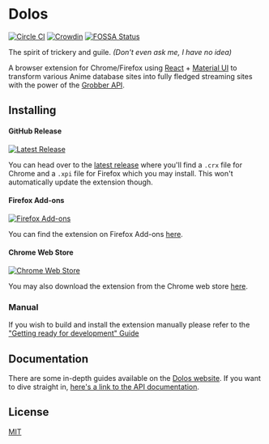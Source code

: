 # Dolos
[![Circle CI][circleci-shield]][circleci-url]
[![Crowdin][crowdin-shield]][crowdin-url]
[![FOSSA Status][fossa-shield]][fossa-url]

The spirit of trickery and guile. *(Don't even ask me, I have no idea)*

A browser extension for Chrome/Firefox using [React] + [Material UI][material-ui] to
transform various Anime database sites into fully fledged streaming
sites with the power of the [Grobber API][grobber-repository].

## Installing
#### GitHub Release
[![Latest Release][release-shield]][latest-release]

You can head over to the [latest release][latest-release] where you'll
find a `.crx` file for Chrome and a `.xpi` file for Firefox which you
may install. This won't automatically update the extension though.

#### Firefox Add-ons
[![Firefox Add-ons][firefox-shield]][firefox-download]

You can find the extension on Firefox Add-ons [here][firefox-download].

#### Chrome Web Store
[![Chrome Web Store][chrome-shield]][chrome-download]

You may also download the extension from the Chrome web store
[here][chrome-download].

### Manual
If you wish to build and install the extension manually please refer to the
["Getting ready for development" Guide][dolos-guides-getting-ready]

## Documentation
There are some in-depth guides available on the [Dolos website][dolos-guides].
If you want to dive straight in, [here's a link to the API documentation][dolos-docs].

## License
[MIT](LICENSE)

[dolos-guides]: https://myanimestream.github.io/dolos/guides/
[dolos-docs]: https://myanimestream.github.io/dolos/docs/
[dolos-guides-getting-ready]: https://myanimestream.github.io/dolos/guides/getting-ready-for-development/

[react]: https://reactjs.org/
[material-ui]: https://material-ui.com/
[grobber-repository]: https://github.com/myanimestream/grobber

[latest-release]: https://github.com/myanimestream/dolos/releases/latest

[chrome-download]: https://chrome.google.com/webstore/detail/myanimestream/keocjanldkcmlfimikagifcggihmblmf
[firefox-download]: https://addons.mozilla.org/en-GB/firefox/addon/dolos-myanimestream/

[circleci-shield]: https://circleci.com/gh/myanimestream/dolos.svg?style=svg
[circleci-url]: https://circleci.com/gh/myanimestream/dolos
[crowdin-url]: https://crowdin.com/project/dolos
[crowdin-shield]: https://d322cqt584bo4o.cloudfront.net/dolos/localized.svg
[release-shield]: https://img.shields.io/github/release/myanimestream/dolos.svg?style=flat
[fossa-shield]: https://app.fossa.io/api/projects/git%2Bgithub.com%2Fmyanimestream%2Fdolos.svg?type=shield
[fossa-url]: https://app.fossa.io/projects/git%2Bgithub.com%2Fmyanimestream%2Fdolos

[firefox-shield]: https://img.shields.io/amo/v/dolos-myanimestream.svg
[chrome-shield]: https://img.shields.io/chrome-web-store/v/keocjanldkcmlfimikagifcggihmblmf.svg
